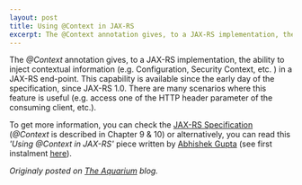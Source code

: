 ```yaml
---
layout: post
title: Using @Context in JAX-RS
excerpt: The @Context annotation gives, to a JAX-RS implementation, the ability to inject ...
---
```


The _@Context_ annotation gives, to a JAX-RS implementation, the ability to inject contextual information (e.g. Configuration, Security Context, etc. ) in a JAX-RS end-point. This capability is available since the early day of the specification, since JAX-RS 1.0. There are many scenarios where this feature is useful (e.g. access one of the HTTP header parameter of the consuming client, etc.).


To get more information, you can check the [JAX-RS Specification](https://jcp.org/en/jsr/detail?id=339) (_@Context_ is described in Chapter 9 & 10) or alternatively, you can read this _'Using @Context in JAX-RS'_ piece written by [Abhishek Gupta](https://twitter.com/abhi_tweeter) (see first instalment [here](https://abhirockzz.wordpress.com/2015/05/03/using-context-in-jax-rs-part-1/)).

*Originaly posted on [The Aquarium](https://blogs.oracle.com/theaquarium/using-context-in-jax-rs) blog.*


